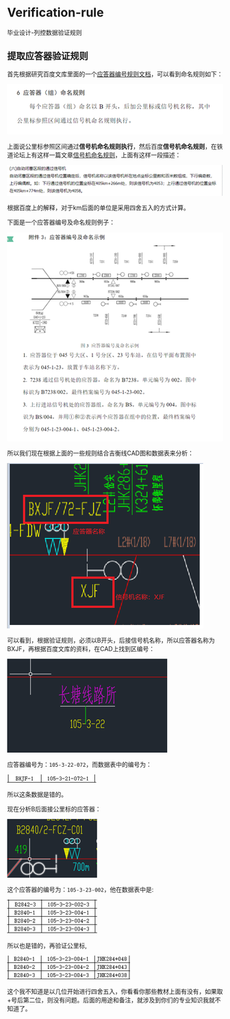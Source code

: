 # Verification-rule
毕业设计-列控数据验证规则

## 提取应答器验证规则

首先根据研究百度文库里面的一个[应答器编号规则文档](https://wenku.baidu.com/view/fff05dc68bd63186bcebbc3c.html)，可以看到命名规则如下：

![](static/img/1.png)

上面说公里标参照区间通过**信号机命名规则执行**，然后百度**信号机命名规则**，在铁道论坛上有这样一篇文章[信号机命名规则](http://bbs.railcn.net/thread-919589-1-1.html)，上面有这样一段描述：

![](static/img/2.png)

根据百度上的解释，对于km后面的单位是采用四舍五入的方式计算。

下面是一个应答器编号及命名规则例子：

![](static/img/3.png)

所以我们现在根据上面的一些规则结合吉衡线CAD图和数据表来分析：

![](static/img/4.png)

可以看到，根据验证规则，必须以B开头，后接信号机名称，所以应答器名称为BXJF，再根据百度文库的资料，在CAD上找到区编号：

![](static/img/5.png)

应答器编号为：`105-3-22-072`，而数据表中的编号为：

![](static/img/6.png)

所以这条数据是错的。

现在分析B后面接公里标的应答器：


![](static/img/7.png)

这个应答器的编号为：`105-3-23-002`，他在数据表中是:

![](static/img/8.png)

所以也是错的，再验证公里标,

![](static/img/9.png)

这个我不知道是以几位开始进行四舍五入，你看看你那些教材上面有没有，如果取+号后第二位，则没有问题。后面的用途和备注，就涉及到你们的专业知识我就不知道了。
